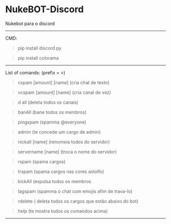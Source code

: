 # NukeBOT-Discord

Nukebot para o discord
__________________________________________________________________

CMD:
>pip install discord.py

>pip install colorama

__________________________________________________________________

List of comands:
(prefix = >)

>cspam [amount] [name] (cria chat de texto)

>vcspam [amount] [name] (cria canal de voz)

>d all (deleta todos os canais)

>banAll (bane todos os membros)

>pingspam (spamma @everyone)

>admin (te concede um cargo de admin)

>nickall [name] (renomeia todos do servidor)

>servername [name] (troca o nome do servidor)

>rspam (spama cargos)

>trspam (spama cargos nas cores astolfo)

>kickAll (expulsa todos os membros

>lagspam (spamma o chat com emojis afim de trava-lo)

>rdelete ( deleta todos os cargos que estão abaixo do bot)

>help (te mostra todos os comandos acima)
__________________________________________________________________
